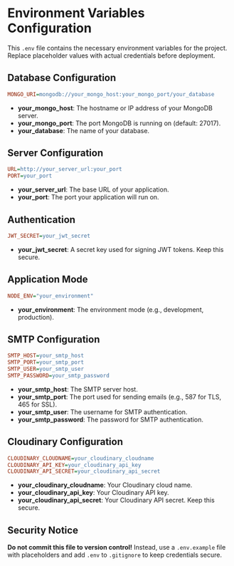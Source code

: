 # Environment Variables Configuration

This `.env` file contains the necessary environment variables for the project. Replace placeholder values with actual credentials before deployment.

## Database Configuration
```ini
MONGO_URI=mongodb://your_mongo_host:your_mongo_port/your_database
```
- **your_mongo_host**: The hostname or IP address of your MongoDB server.
- **your_mongo_port**: The port MongoDB is running on (default: 27017).
- **your_database**: The name of your database.

## Server Configuration
```ini
URL=http://your_server_url:your_port
PORT=your_port
```
- **your_server_url**: The base URL of your application.
- **your_port**: The port your application will run on.

## Authentication
```ini
JWT_SECRET=your_jwt_secret
```
- **your_jwt_secret**: A secret key used for signing JWT tokens. Keep this secure.

## Application Mode
```ini
NODE_ENV="your_environment"
```
- **your_environment**: The environment mode (e.g., development, production).

## SMTP Configuration
```ini
SMTP_HOST=your_smtp_host
SMTP_PORT=your_smtp_port
SMTP_USER=your_smtp_user
SMTP_PASSWORD=your_smtp_password
```
- **your_smtp_host**: The SMTP server host.
- **your_smtp_port**: The port used for sending emails (e.g., 587 for TLS, 465 for SSL).
- **your_smtp_user**: The username for SMTP authentication.
- **your_smtp_password**: The password for SMTP authentication.

## Cloudinary Configuration
```ini
CLOUDINARY_CLOUDNAME=your_cloudinary_cloudname
CLOUDINARY_API_KEY=your_cloudinary_api_key
CLOUDINARY_API_SECRET=your_cloudinary_api_secret
```
- **your_cloudinary_cloudname**: Your Cloudinary cloud name.
- **your_cloudinary_api_key**: Your Cloudinary API key.
- **your_cloudinary_api_secret**: Your Cloudinary API secret. Keep this secure.

## Security Notice
**Do not commit this file to version control!** Instead, use a `.env.example` file with placeholders and add `.env` to `.gitignore` to keep credentials secure.
